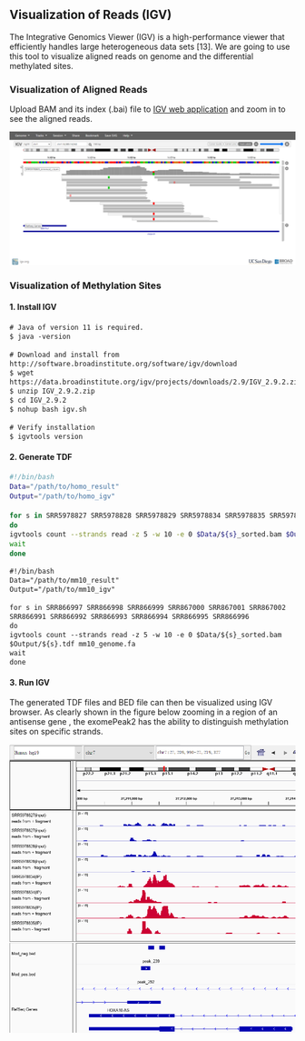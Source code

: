 ## Visualization of Reads (IGV)

The Integrative Genomics Viewer (IGV) is a high-performance viewer that efficiently handles large heterogeneous data sets [13]. We are going to use this tool to visualize aligned reads on genome and the differential methylated sites.



### Visualization of Aligned Reads

Upload BAM and its index (.bai) file to [IGV web application](https://igv.org/app/) and zoom in to see the aligned reads.

![igv_app](../assets/images/M3/IGV.png)



### Visualization of Methylation Sites

#### 1. Install IGV

```shell
# Java of version 11 is required. 
$ java -version

# Download and install from http://software.broadinstitute.org/software/igv/download
$ wget https://data.broadinstitute.org/igv/projects/downloads/2.9/IGV_2.9.2.zip
$ unzip IGV_2.9.2.zip
$ cd IGV_2.9.2
$ nohup bash igv.sh

# Verify installation
$ igvtools version
```

#### 2. Generate TDF

```bash
#!/bin/bash
Data="/path/to/homo_result"
Output="/path/to/homo_igv"

for s in SRR5978827 SRR5978828 SRR5978829 SRR5978834 SRR5978835 SRR5978836 SRR5978869 SRR5978870 SRR5978871 SRR5179446 SRR5179447 SRR5179448
do 
igvtools count --strands read -z 5 -w 10 -e 0 $Data/${s}_sorted.bam $Output/${s}.tdf homo_genome.fa
wait
done
```

```shell
#!/bin/bash
Data="/path/to/mm10_result"
Output="/path/to/mm10_igv"

for s in SRR866997 SRR866998 SRR866999 SRR867000 SRR867001 SRR867002 SRR866991 SRR866992 SRR866993 SRR866994 SRR866995 SRR866996
do 
igvtools count --strands read -z 5 -w 10 -e 0 $Data/${s}_sorted.bam $Output/${s}.tdf mm10_genome.fa
wait
done
```



#### 3. Run IGV

The generated TDF files and BED file can then be visualized using IGV browser. As clearly shown in the figure below zooming in a region of an antisense gene , the exomePeak2 has the ability to distinguish methylation sites on specific strands.

![igv_app_anti](../assets/images/M3/igv_peak_anti2.png)


